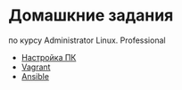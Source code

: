 # Домашкние задания 
по курсу Administrator Linux. Professional
- [Настройка ПК](./dz_setup/README.MD)
- [Vagrant](./dz_vagrant/README.MD)
- [Ansible](./dz_ansible/README.MD)